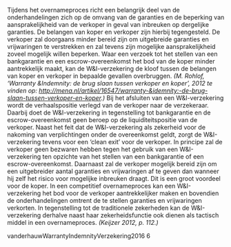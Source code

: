 Tijdens het overnameproces richt een belangrijk deel van de onderhandelingen zich op de omvang van de garanties en de beperking van aansprakelijkheid van de verkoper in geval van inbreuken op dergelijke garanties. De belangen van koper en verkoper zijn hierbij tegengesteld. De verkoper zal doorgaans minder bereid zijn om uitgebreide garanties en vrijwaringen te verstrekken en zal tevens zijn mogelijke aansprakelijkheid zoveel mogelijk willen beperken. Waar een verzoek tot het stellen van een bankgarantie en een escrow-overeenkomst het bod van de koper minder aantrekkelijk maakt, kan de W&I-verzekering de kloof tussen de belangen van koper en verkoper in bepaalde gevallen overbruggen. *(M. Rohlof, ‘Warranty &Indemnity: de brug slaan tussen verkoper en koper’, 2012 te vinden op: http://mena.nl/artikel/16547/warranty-&idemnity:-de-brug-slaan-tussen-verkoper-en-koper.)* Bij het afsluiten van een W&I-verzekering wordt de verhaalspositie verlegd van de verkoper naar de verzekeraar. Daarbij doet de W&I-verzekering in tegenstelling tot bankgarantie en de escrow-overeenkomst geen beroep op de liquiditeitspositie van de verkoper. Naast het feit dat de W&I-verzekering als zekerheid voor de nakoming van verplichtingen onder de overeenkomst geldt, zorgt de W&I-verzekering tevens voor een ‘clean exit’ voor de verkoper. In principe zal de verkoper geen bezwaren hebben tegen het gebruik van een W&I-verzekering ten opzichte van het stellen van een bankgarantie of een escrow-overeenkomst. Daarnaast zal de verkoper mogelijk bereid zijn om een uitgebreider aantal garanties en vrijwaringen af te geven dan wanneer hij zelf het risico voor mogelijke inbreuken draagt. Dit is een groot voordeel voor de koper. In een competitief overnameproces kan een W&I-verzekering het bod voor de verkoper aantrekkelijker maken en bovendien de onderhandelingen omtrent de te stellen garanties en vrijwaringen verkorten. In tegenstelling tot de traditionele zekerheden kan de W&I-verzekering derhalve naast haar zekerheidsfunctie ook dienen als tactisch middel in een overnameproces. *(Keijzer 2012, p. 112.)*

vanderhauwWarrantyIndemnityVerzekering2016 6